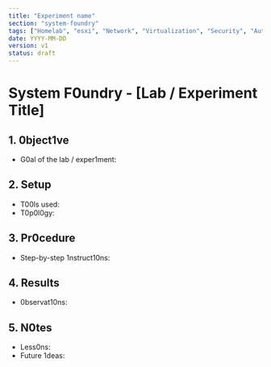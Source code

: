 ```yaml
---
title: "Experiment name"
section: "system-foundry"
tags: ["Homelab", "esxi", "Network", "Virtualization", "Security", "Automation"]
date: YYYY-MM-DD
version: v1
status: draft
---
```


# System F0undry - [Lab / Experiment Title]

## 1. 0bject1ve
- G0al of the lab / exper1ment:

## 2. Setup
- T00ls used:
- T0p0l0gy:

## 3. Pr0cedure
- Step-by-step 1nstruct10ns:

## 4. Results
- 0bservat10ns:

## 5. N0tes
- Less0ns:
- Future 1deas:

